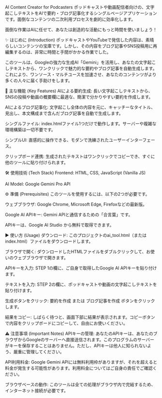 AI Content Creator for Podcasters
ポッドキャストや動画配信者向けの、文字起こしテキストをAIで要約・ブログ記事化するシングルページアプリケーションです。面倒なコンテンツの二次利用プロセスを劇的に効率化します。

面倒な作業はAIに任せて、あなたは創造的な活動にもっと時間を使いましょう！

✨ はじめに (Introduction)
ポッドキャストやYouTubeで発信した内容は、素晴らしいコンテンツの宝庫です。しかし、その内容をブログ記事やSNS投稿用に再編集するのは、非常に時間と手間がかかる作業でした。

このツールは、Googleの強力な生成AI「Gemini」を活用し、あなたの文字起こしテキストから、ワンクリックで魅力的な要約やブログ記事を自動生成します。これにより、ワンソース・マルチユースを加速させ、あなたのコンテンツがより多くの人々に届く手助けをします。

🚀 主な機能 (Key Features)
AIによる要約生成: 長い文字起こしテキストから、SNSの投稿や動画の概要欄に最適な、簡潔で分かりやすい要約を作成します。

AIによるブログ記事化: 文字起こし全体の内容を元に、キャッチーなタイトル、見出し、本文構成まで含んだブログ記事を自動で生成します。

シングルファイル: index.htmlファイル1つだけで動作します。サーバーや複雑な環境構築は一切不要です。

シンプルUI: 直感的に操作できる、モダンで洗練されたユーザーインターフェース。

クリップボード連携: 生成されたテキストはワンクリックでコピーでき、すぐに他のツールに貼り付けられます。

🛠️ 使用技術 (Tech Stack)
Frontend: HTML, CSS, JavaScript (Vanilla JS)

AI Model: Google Gemini Pro API

⚙️ 準備 (Prerequisites)
このツールを使用するには、以下の2つが必要です。

ウェブブラウザ: Google Chrome, Microsoft Edge, Firefoxなどの最新版。

Google AI APIキー: Gemini APIと通信するための「合言葉」です。

APIキーは、Google AI Studio から無料で取得できます。

▶️ 使い方 (Usage)
ダウンロード: このプロジェクトのai_tool.html（またはindex.html）ファイルをダウンロードします。

ブラウザで開く: ダウンロードしたHTMLファイルをダブルクリックして、お使いのウェブブラウザで開きます。

APIキーを入力: STEP 1の欄に、ご自身で取得したGoogle AI APIキーを貼り付けます。

テキストを入力: STEP 2の欄に、ポッドキャストや動画の文字起こしテキストを貼り付けます。

生成ボタンをクリック: 要約を作成 または ブログ記事を作成 ボタンをクリックします。

結果をコピー: しばらく待つと、画面下部に結果が表示されます。コピーボタンで内容をクリップボードにコピーして、自由にお使いください。

⚠️ 注意事項 (Important Notes)
APIキーの管理: あなたのAPIキーは、あなたのブラウザからGoogleのサーバーへ直接送信されます。このプログラムのサーバーがキーを保存することはありません。ただし、APIキーは他人に知られないよう、厳重に管理してください。

API利用料金: Google Gemini APIには無料利用枠がありますが、それを超えると料金が発生する可能性があります。利用料金についてはご自身の責任でご確認ください。

ブラウザベースの動作: このツールは全ての処理がブラウザ内で完結するため、インターネット接続が必要です。
